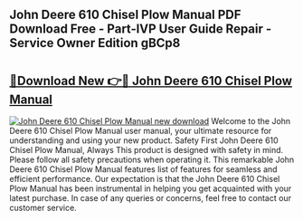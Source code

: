 ## John Deere 610 Chisel Plow Manual PDF Download Free - Part-lVP User Guide Repair - Service Owner Edition gBCp8

# <h2><a href="http://bc90051.oget.top/?id=John+Deere+610+Chisel+Plow+Manual">🔗Download New 👉🔴 John Deere 610 Chisel Plow Manual</a></h2>

[![John Deere 610 Chisel Plow Manual new download](https://i.imgur.com/5g1atiW.png)](http://bc90051.oget.top/?id=John+Deere+610+Chisel+Plow+Manual)
Welcome to the John Deere 610 Chisel Plow Manual user manual, your ultimate resource for understanding and using your new product. Safety First John Deere 610 Chisel Plow Manual, Always This product is designed with safety in mind. Please follow all safety precautions when operating it. This remarkable John Deere 610 Chisel Plow Manual features list of features for seamless and efficient performance. Our expectation is that the John Deere 610 Chisel Plow Manual has been instrumental in helping you get acquainted with your latest purchase. In case of any queries or concerns, feel free to contact our customer service.
